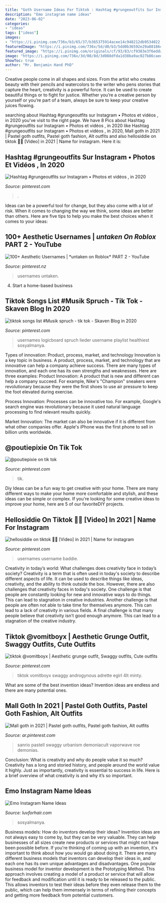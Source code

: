 ```yaml
---
title: "Goth Username Ideas For Tiktok : Hashtag #grungeoutfits Sur Instagram • Photos Et Vidéos , In 2020"
description: "Emo instagram name ideas"
date: "2023-06-02"
categories:
- "ideas"
tags: ["ideas"]
images:
- "https://i.pinimg.com/736x/b3/65/37/b365375914acee14c948212db9534022.jpg"
featuredImage: "https://i.pinimg.com/736x/5d/d0/b3/5dd0b36592e29a88186c00929c861027.jpg"
featured_image: "https://i.pinimg.com/originals/cf/93/83/cf9383e3f6edda72472186275cf56dd0.png"
image: "https://i.pinimg.com/736x/3d/08/8d/3d088dfda1d38ba9ac027b86caeee1cc.jpg"
ShowToc: true
author: "Mr. Benjamin Hand PhD"
---
```



Creative people come in all shapes and sizes. From the artist who creates beauty with their pencils and watercolors to the writer who pens stories that capture the heart, creativity is a powerful force. It can be used to create beautiful things or to fight for justice. Whether you’re a creative person by yourself or you’re part of a team, always be sure to keep your creative juices flowing.

	

		
searching about Hashtag #grungeoutfits sur Instagram • Photos et vidéos , in 2020 you've visit to the right page. We have 8 Pics about Hashtag #grungeoutfits sur Instagram • Photos et vidéos , in 2020 like Hashtag #grungeoutfits sur Instagram • Photos et vidéos , in 2020, Mall goth in 2021 | Pastel goth outfits, Pastel goth fashion, Alt outfits and also hellosiddie on tiktok 🏴‍☠️ [Video] in 2021 | Name for instagram. Here it is:
		
    
## Hashtag #grungeoutfits Sur Instagram • Photos Et Vidéos , In 2020

<img loading=lazy src="https://i.pinimg.com/736x/b3/65/37/b365375914acee14c948212db9534022.jpg" onerror="this.onerror=null;this.src='https://tse4.mm.bing.net/th?id=OIP.4L3y16-4Pciah-fWT5CEHwHaHa&amp;pid=15.1';" alt="Hashtag #grungeoutfits sur Instagram • Photos et vidéos , in 2020">

_Source: pinterest.com_

>. 

	

Ideas can be a powerful tool for change, but they also come with a lot of risk. When it comes to changing the way we think, some ideas are better than others. Here are five tips to help you make the best choices when it comes to your ideas: 

    
## 100+ Aesthetic Usernames | *untaken On Roblox* PART 2 - YouTube

<img loading=lazy src="https://i.pinimg.com/736x/94/5d/5a/945d5a62493b7c8eabd1d6ef77160960.jpg" onerror="this.onerror=null;this.src='https://tse2.mm.bing.net/th?id=OIP.Vz0-fPJimWAuV7A9e7WH-QHaFj&amp;pid=15.1';" alt="100+ Aesthetic Usernames | *untaken on Roblox* PART 2 - YouTube">

_Source: pinterest.nz_

>usernames untaken. 

	

4. Start a home-based business

    
## Tiktok Songs List #Musik Spruch - Tik Tok - Skaven Blog In 2020

<img loading=lazy src="https://i.pinimg.com/736x/3d/08/8d/3d088dfda1d38ba9ac027b86caeee1cc.jpg" onerror="this.onerror=null;this.src='https://tse2.mm.bing.net/th?id=OIP.M-7UEduhDS7PxNdu3TTRGQHaOt&amp;pid=15.1';" alt="tiktok songs list #Musik spruch - tik tok - Skaven Blog in 2020">

_Source: pinterest.com_

>usernames logicboard spruch lieder username playlist healthiest sosyalmanya. 

	

Types of innovation: Product, process, market, and technology
Innovation is a key topic in business. A product, process, market, and technology that are innovative can help a company achieve success. There are many types of innovation, and each one has its own strengths and weaknesses. Here are three examples: 
Product Innovation: A product that is new and different can help a company succeed. For example, Nike's "Champion" sneakers were revolutionary because they were the first shoes to use air pressure to keep the foot elevated during exercise.

Process Innovation: Processes can be innovative too. For example, Google's search engine was revolutionary because it used natural language processing to find relevant results quickly.

Market Innovation: The market can also be innovative if it is different from what other companies offer. Apple's iPhone was the first phone to sell in billion units worldwide.

    
## @poutiepixie On Tik Tok

<img loading=lazy src="https://i.pinimg.com/originals/43/e5/d5/43e5d53128553c02836ca6386e6e82a4.jpg" onerror="this.onerror=null;this.src='https://tse4.mm.bing.net/th?id=OIP.Jwc_I96kiCayEoatFb1GPwHaQA&amp;pid=15.1';" alt="@poutiepixie on tik tok">

_Source: pinterest.com_

>tik. 

	

Diy Ideas can be a fun way to get creative with your home. There are many different ways to make your home more comfortable and stylish, and these ideas can be simple or complex. If you're looking for some creative ideas to improve your home, here are 5 of our favoriteDIY projects.

    
## Hellosiddie On Tiktok 🏴‍☠️ [Video] In 2021 | Name For Instagram

<img loading=lazy src="https://i.pinimg.com/736x/8b/07/27/8b0727e335e359df3ea8342a9daabcad.jpg" onerror="this.onerror=null;this.src='https://tse4.mm.bing.net/th?id=OIP.-vZwhHfSFTL99GuoaMhE0QHaNK&amp;pid=15.1';" alt="hellosiddie on tiktok 🏴‍☠️ [Video] in 2021 | Name for instagram">

_Source: pinterest.com_

>usernames username baddie. 

	

Creativity in today’s world: What challenges does creativity face in today’s society?
Creativity is a term that is often used in today's society to describe different aspects of life. It can be used to describe things like ideas, creativity, and the ability to think outside the box. However, there are also challenges that creativity faces in today's society. One challenge is that people are constantly looking for new and innovative ways to do things. This can lead to stagnation in creative industries. Another challenge is that people are often not able to take time for themselves anymore. This can lead to a lack of creativity in various fields. A final challenge is that many people believe that creativity isn't good enough anymore. This can lead to a stagnation of the creative industry.

    
## Tiktok @vomitboyx | Aesthetic Grunge Outfit, Swaggy Outfits, Cute Outfits

<img loading=lazy src="https://i.pinimg.com/736x/5d/d0/b3/5dd0b36592e29a88186c00929c861027.jpg" onerror="this.onerror=null;this.src='https://tse4.mm.bing.net/th?id=OIP.lUrLV71GetEGtO4Vu8T58wHaKt&amp;pid=15.1';" alt="tiktok @vomitboyx | Aesthetic grunge outfit, Swaggy outfits, Cute outfits">

_Source: pinterest.com_

>tiktok vomitboyx swaggy androgynous adrette egirl 4lt minty. 

	

What are some of the best invention ideas?
Invention ideas are endless and there are many potential ones.

    
## Mall Goth In 2021 | Pastel Goth Outfits, Pastel Goth Fashion, Alt Outfits

<img loading=lazy src="https://i.pinimg.com/736x/03/cc/27/03cc27d4df504269c721a5ee12769889.jpg" onerror="this.onerror=null;this.src='https://tse2.mm.bing.net/th?id=OIP.r084Krp_CAPGVJc2kXLFSQHaMY&amp;pid=15.1';" alt="Mall goth in 2021 | Pastel goth outfits, Pastel goth fashion, Alt outfits">

_Source: ar.pinterest.com_

>sanrio pastell swaggy urbanism demoniacult vaporwave roe demonias. 

	

Conclusion: What is creativity and why do people value it so much?
Creativity has a long and storied history, and people around the world value it highly. Just as importantly, creativity is essential to success in life. Here is a brief overview of what creativity is and why it’s so important.

    
## Emo Instagram Name Ideas

<img loading=lazy src="https://i.pinimg.com/originals/cf/93/83/cf9383e3f6edda72472186275cf56dd0.png" onerror="this.onerror=null;this.src='https://tse4.mm.bing.net/th?id=OIP.-xf9NysuXoviPDgXMUVd7QHaNK&amp;pid=15.1';" alt="Emo Instagram Name Ideas">

_Source: luvforhair.com_

>sosyalmanya. 

	

Business models: How do inventors develop their ideas?
Invention ideas are not always easy to come by, but they can be very valuable. They can help businesses of all sizes create new products or services that might not have been possible before. If you're thinking of coming up with an invention, it's important to think about how you would go about doing it. There are many different business models that inventors can develop their ideas in, and each one has its own unique advantages and disadvantages.
One popular business model for inventor development is the Prototyping Method. This approach involves creating a model of a product or service that will allow for feedback and modification until it is ready to be released to the public. This allows inventors to test their ideas before they even release them to the public, which can help them immensely in terms of refining their concepts and getting more feedback from potential customers.

